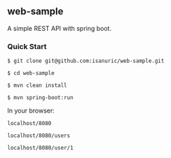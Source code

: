 ## web-sample

A simple REST API with spring boot.


### Quick Start
`$ git clone git@github.com:isanuric/web-sample.git
`

`$ cd web-sample
`

`$ mvn clean install
`

`$ mvn spring-boot:run
`

In your browser:

`localhost/8080
`

`localhost/8080/users
`

`localhost/8080/user/1
`